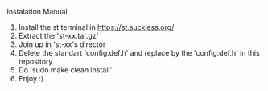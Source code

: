 Instalation Manual
1. Install the st terminal in https://st.suckless.org/
2. Extract the 'st-xx.tar.gz'
3. Join up in 'st-xx's director
4. Delete the standart 'config.def.h' and replace by the 'config.def.h' in this repository
5. Do 'sudo make clean install'
6. Enjoy :)

